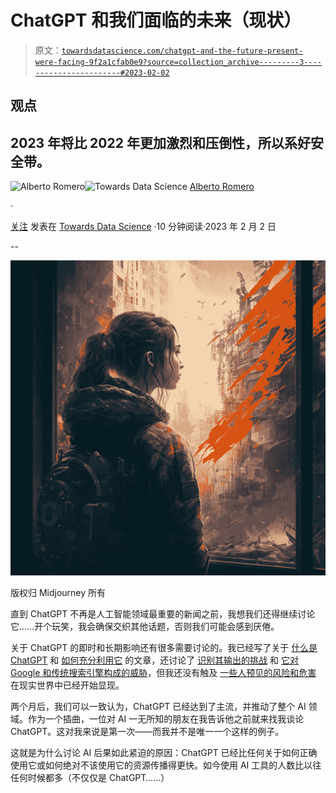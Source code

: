 # ChatGPT 和我们面临的未来（现状）

> 原文：[`towardsdatascience.com/chatgpt-and-the-future-present-were-facing-9f2a1cfab0e9?source=collection_archive---------3-----------------------#2023-02-02`](https://towardsdatascience.com/chatgpt-and-the-future-present-were-facing-9f2a1cfab0e9?source=collection_archive---------3-----------------------#2023-02-02)

## 观点

## 2023 年将比 2022 年更加激烈和压倒性，所以系好安全带。

[](https://albertoromgar.medium.com/?source=post_page-----9f2a1cfab0e9--------------------------------)![Alberto Romero](https://albertoromgar.medium.com/?source=post_page-----9f2a1cfab0e9--------------------------------)[](https://towardsdatascience.com/?source=post_page-----9f2a1cfab0e9--------------------------------)![Towards Data Science](https://towardsdatascience.com/?source=post_page-----9f2a1cfab0e9--------------------------------) [Alberto Romero](https://albertoromgar.medium.com/?source=post_page-----9f2a1cfab0e9--------------------------------)

·

[关注](https://medium.com/m/signin?actionUrl=https%3A%2F%2Fmedium.com%2F_%2Fsubscribe%2Fuser%2F7ba6be8a3022&operation=register&redirect=https%3A%2F%2Ftowardsdatascience.com%2Fchatgpt-and-the-future-present-were-facing-9f2a1cfab0e9&user=Alberto+Romero&userId=7ba6be8a3022&source=post_page-7ba6be8a3022----9f2a1cfab0e9---------------------post_header-----------) 发表在 [Towards Data Science](https://towardsdatascience.com/?source=post_page-----9f2a1cfab0e9--------------------------------) ·10 分钟阅读·2023 年 2 月 2 日[](https://medium.com/m/signin?actionUrl=https%3A%2F%2Fmedium.com%2F_%2Fvote%2Ftowards-data-science%2F9f2a1cfab0e9&operation=register&redirect=https%3A%2F%2Ftowardsdatascience.com%2Fchatgpt-and-the-future-present-were-facing-9f2a1cfab0e9&user=Alberto+Romero&userId=7ba6be8a3022&source=-----9f2a1cfab0e9---------------------clap_footer-----------)

--

[](https://medium.com/m/signin?actionUrl=https%3A%2F%2Fmedium.com%2F_%2Fbookmark%2Fp%2F9f2a1cfab0e9&operation=register&redirect=https%3A%2F%2Ftowardsdatascience.com%2Fchatgpt-and-the-future-present-were-facing-9f2a1cfab0e9&source=-----9f2a1cfab0e9---------------------bookmark_footer-----------)![](img/927f6f493c472e595a970f0c616d9257.png)

版权归 Midjourney 所有

直到 ChatGPT 不再是人工智能领域最重要的新闻之前，我想我们还得继续讨论它……开个玩笑，我会确保交织其他话题，否则我们可能会感到厌倦。

关于 ChatGPT 的即时和长期影响还有很多需要讨论的。我已经写了关于 [什么是 ChatGPT](https://thealgorithmicbridge.substack.com/p/chatgpt-is-the-worlds-best-chatbot) 和 [如何充分利用它](https://thealgorithmicbridge.substack.com/p/how-to-get-the-most-out-of-chatgpt) 的文章，还讨论了 [识别其输出的挑战](https://thealgorithmicbridge.substack.com/p/openai-has-the-key-to-identify-chatgpts) 和 [它对 Google 和传统搜索引擎构成的威胁](https://thealgorithmicbridge.substack.com/p/microsoft-vs-google-will-language)，但我还没有触及 [一些人预见的风险和危害](https://garymarcus.substack.com/p/ais-jurassic-park-moment) 在现实世界中已经开始显现。

两个月后，我们可以一致认为，ChatGPT 已经达到了主流，并推动了整个 AI 领域。作为一个插曲，一位对 AI 一无所知的朋友在我告诉他之前就来找我谈论 ChatGPT。这对我来说是第一次——而我并不是唯一一个这样的例子。

这就是为什么讨论 AI 后果如此紧迫的原因：ChatGPT 已经比任何关于如何正确使用它或如何绝对不该使用它的资源传播得更快。如今使用 AI 工具的人数比以往任何时候都多（不仅仅是 ChatGPT……）

